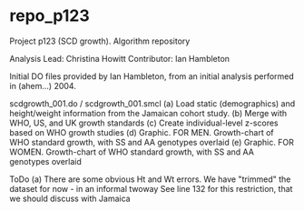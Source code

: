 # repo_p123
Project p123 (SCD growth). Algorithm repository

Analysis Lead:  Christina Howitt
Contributor:    Ian Hambleton

Initial DO files provided by Ian Hambleton, from an initial analysis performed in (ahem...) 2004.

scdgrowth_001.do / scdgrowth_001.smcl
  (a) Load static (demographics) and height/weight information from the Jamaican cohort study.
  (b) Merge with WHO, US, and UK growth standards
  (c) Create individual-level z-scores based on WHO growth studies
  (d) Graphic. FOR MEN. Growth-chart of WHO standard growth, with SS and AA genotypes overlaid
  (e) Graphic. FOR WOMEN. Growth-chart of WHO standard growth, with SS and AA genotypes overlaid

  ToDo
  (a) There are some obvious Ht and Wt errors. We have "trimmed" the dataset for now - in an informal twoway
      See line 132 for this restriction, that we should discuss with Jamaica
